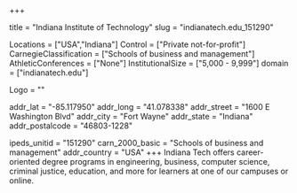 
+++

title = "Indiana Institute of Technology"
slug = "indianatech.edu_151290"

Locations = ["USA","Indiana"]
Control = ["Private not-for-profit"]
CarnegieClassification = ["Schools of business and management"]
AthleticConferences = ["None"]
InstitutionalSize = ["5,000 - 9,999"]
domain = ["indianatech.edu"]

Logo = ""

addr_lat = "-85.117950"
addr_long = "41.078338"
addr_street = "1600 E Washington Blvd"
addr_city = "Fort Wayne"
addr_state = "Indiana"
addr_postalcode = "46803-1228"

ipeds_unitid = "151290"
carn_2000_basic = "Schools of business and management"
addr_country = "USA"
+++
    Indiana Tech offers career-oriented degree programs in engineering, business, computer science, criminal justice, education, and more for learners at one of our campuses or online.
